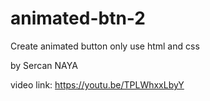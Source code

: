 # animated-btn-2

Create animated button only use html and css

by Sercan NAYA

video link: https://youtu.be/TPLWhxxLbyY
